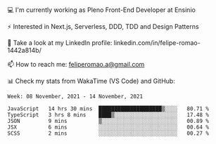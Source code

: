 💻 I'm currently working as Pleno Front-End Developer at Ensinio

⚡ Interested in Next.js, Serverless, DDD, TDD and Design Patterns

👥 Take a look at my LinkedIn profile: linkedin.com/in/felipe-romao-1442a814b/

📫 How to reach me: feliperomao.a@gmail.com

📊 Check my stats from WakaTime (VS Code) and GitHub:

<!--START_SECTION:waka-->
```text
Week: 08 November, 2021 - 14 November, 2021

JavaScript   14 hrs 30 mins  ████████████████████▒░░░░   80.71 % 
TypeScript   3 hrs 8 mins    ████▒░░░░░░░░░░░░░░░░░░░░   17.48 % 
JSON         9 mins          ▒░░░░░░░░░░░░░░░░░░░░░░░░   00.89 % 
JSX          6 mins          ░░░░░░░░░░░░░░░░░░░░░░░░░   00.64 % 
SCSS         2 mins          ░░░░░░░░░░░░░░░░░░░░░░░░░   00.27 % 
```
<!--END_SECTION:waka-->
